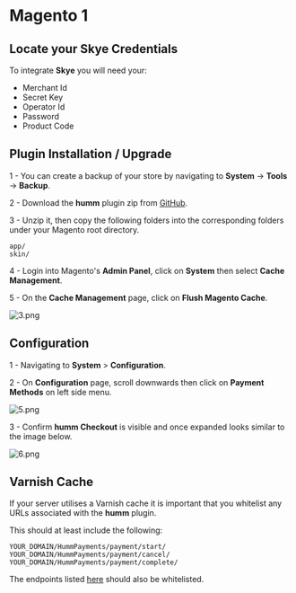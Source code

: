 # Magento 1

## Locate your **Skye** Credentials

To integrate **Skye** you will need your:

* Merchant Id
* Secret Key
* Operator Id
* Password
* Product Code

## Plugin Installation / Upgrade

1 - You can create a backup of your store by navigating to **System** -> **Tools** -> **Backup**.

2 - Download the **humm** plugin zip from [GitHub](https://github.com/skyecard/skye-online-magento-1.9).

3 - Unzip it, then copy the following folders into the corresponding folders under your Magento root directory.

    app/
    skin/

4 - Login into Magento's **Admin Panel**, click on **System** then select **Cache Management**.

5 - On the **Cache Management** page, click on **Flush Magento Cache**.

![3.png](/img/ecommerce/magento_1/3.png)

## Configuration

1 - Navigating to **System** > **Configuration**.

2 - On **Configuration** page, scroll downwards then click on **Payment Methods** on left side menu.

![5.png](/img/ecommerce/magento_1/5.png)

3 - Confirm  **humm Checkout** is visible and once expanded looks similar to the image below.

![6.png](/img/ecommerce/magento_1/6.png)

## Varnish Cache

If your server utilises a Varnish cache it is important that you whitelist any URLs associated with the **humm** plugin.

This should at least include the following:

    YOUR_DOMAIN/HummPayments/payment/start/
    YOUR_DOMAIN/HummPayments/payment/cancel/
    YOUR_DOMAIN/HummPayments/payment/complete/

The endpoints listed [here](../../developer_resources/checkout_api/#humm-gateways) should also be whitelisted.
